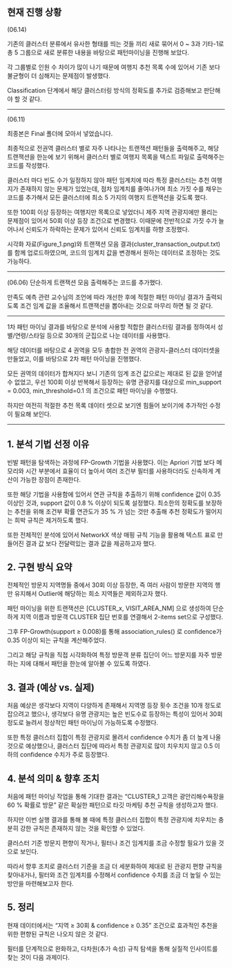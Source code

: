 ## 현재 진행 상황

(06.14)

기존의 클러스터 분류에서 유사한 형태를 띄는 것들 끼리 새로 묶어서 0 ~ 3과 기타-1로 총 5 그룹으로 새로 분류한 내용을 바탕으로 패턴마이닝을 진행해 보았다.

각 그룹별로 인원 수 차이가 많이 나기 때문에 여행지 추천 목록 수에 있어서 기존 보다 불균형이 더 심해지는 문제점이 발생했다.

Classification 단계에서 해당 클러스터링 방식의 정확도를 추가로 검증해보고 판단해야 할 것 같다.

---------------------------------------------------

(06.11)

최종본은 Final 폴더에 모아서 넣었습니다.

최종적으로 전권역 클러스터 별로 자주 나타나는 트랜잭션 패턴들을 출력해주고, 해당 트랜잭션을 한눈에 보기 위해서 클러스터 별로 여행지 목록을 텍스트 파일로 출력해주는 코드를 작성했다.

클러스터 마다 빈도 수가 일정하지 않아 패턴 임계치에 따라 특정 클러스터는 추천 여행지가 존재하지 않는 문제가 있었는데,
점차 임계치를 줄여나가며 최소 가짓 수를 채우는 코드를 추가해서 모든 클러스터에 최소 5 가지의 여행지 트랜잭션을 갖도록 했다.

또한 100회 이상 등장하는 여행지만 목록으로 넣었더니 제주 지역 관광지에만 몰리는 문제점이 있어서 50회 이상 등장 조건으로 변경했다.
이때문에 전반적으로 가짓 수가 늘어나서 신뢰도가 하락하는 문제가 있어서 신뢰도 임계치를 하향 조정했다.

시각화 자료(Figure_1.png)와 트랜잭션 모음 결과(cluster_transaction_output.txt)를 함께 업로드하였으며, 코드의 임계치 값을 변경해서 원하는 데이터로 조정하는 것도 가능하다.

-------------------------------------------------------

(06.06)
단순하게 트랜잭션 모음 출력해주는 코드를 추가했다.

만족도 예측 관련 교수님의 조언에 따라 개선한 후에 적절한 패턴 마이닝 결과가 출력되도록 조건 임계 값을 조율해서 트랜잭션을 뽑아내는 것으로 마무리 하면 될 것 같다.

------------------------------------------------------------

1차 패턴 마이닝 결과를 바탕으로 분석에 사용할 적합한 클러스터링 결과를 정하여서 성별/연령/스타일 등으로 30개의 군집으로 나눈 데이터를 사용했다.

해당 데이터를 바탕으로 4 권역을 모두 총합한 전 권역의 관광지-클러스터 데이터셋을 만들었고, 이를 바탕으로 2차 패턴 마이닝을 진행했다.

모든 권역의 데이터가 합쳐지다 보니 기존의 임계 조건 값으로는 제대로 된 값을 얻어낼 수 없었고, 우선 100회 이상 반복해서 등장하는 유명 관광지를 대상으로 min_support = 0.003, min_threshold=0.1 의 조건으로 패턴 마이닝을 수행했다.

하지만 여전히 적절한 추천 목록 데이터 셋으로 보기엔 힘들어 보이기에 추가적인 수정이 필요해 보인다.

------------------------------------------------------------------------
## 1. 분석 기법 선정 이유

빈발 패턴을 탐색하는 과정에 FP-Growth 기법을 사용했다. 이는 Apriori 기법 보다 메모리와 시간 부분에서 효율이 더 높아서 여러 조건부 필터를 사용하더라도
신속하게 계산이 가능한 장점이 존재한다.

또한 해당 기법을 사용함에 있어서 연관 규칙을 추출하기 위해 confidence 값이 0.35 이상인 것과, support 값이 0.8 % 이상이 되도록 설정했다.
최소한의 정확도를 보장하는 추천을 위해 조건부 확률 연관도가 35 % 가 넘는 것만 추출해 추천 정확도가 떨어지는 희박 규칙은 제거하도록 했다.

또한 전체적인 분석에 있어서 NetworkX 색상 매핑 규칙 기능을 활용해 텍스트 표로 만들어진 결과 값 보다 전달력있는 결과 값을 제공하고자 했다.

## 2. 구현 방식 요약

전체적인 방문지 지역명들 중에서 30회 이상 등장한, 즉 여러 사람이 방문한 지역의 행만 유지해서 Outlier에 해당하는 희소 지역들은 제외하고자 했다.

패턴 마이닝을 위한 트랜잭션은 [CLUSTER_x, VISIT_AREA_NM] 으로 생성하여 단순하게 지역 이름과 방문객 CLUSTER 집단 번호를 연결해서 2-items set으로 구성했다.

그후 FP-Growth(support ≥ 0.008)를 통해 association_rules() 로 confidence가 0.35 이상이 되는 규칙을 계산해주었다.

그리고 해당 규칙을 직접 시각화하여 특정 방문객 분류 집단이 어느 방문지를 자주 방문하는 지에 대해서 패턴을 한눈에 알아볼 수 있도록 하였다.

## 3. 결과 (예상 vs. 실제)

처음 예상은 생각보다 지역이 다양하게 존재해서 지역명 등장 횟수 조건을 10개 정도로 잡으려고 했으나, 생각보다 유명 관광지는 높은 빈도수로 등장하는 특성이 있어서
30회 정도로 늘려서 정상적인 패턴 마이닝이 가능하도록 수정했다.

또한 특정 클러스터 집합이 특정 관광지로 몰려서 confidence 수치가 좀 더 높게 나올 것으로 예상했으나,
클러스터 집단에 따라서 특정 관광지로 많이 치우치지 않고 0.5 이하의 confidence 수치가 주로 등장했다.

## 4. 분석 의미 & 향후 조치

처음에 패턴 마이닝 작업을 통해 기대한 결과는 “CLUSTER_1 고객은 광안리해수욕장을 60 % 확률로 방문” 같은 확실한 패턴으로 타깃 마케팅 추천 규칙을 생성하고자 했다.

하지만 이번 실행 결과를 통해 볼 때에 특정 클러스터 집합이 특정 관광지에 치우치는 충분히 강한 규칙은 존재하지 않는 것을 확인할 수 있었다.

클러스터 기준 방문지 편향이 작거나, 필터나 조건 임계치를 조금 수정할 필요가 있을 것으로 보인다.

따라서 향후 조치로 클러스터 기준을 조금 더 세분화하여 제대로 된 관광지 편향 규칙을 찾아내거나, 필터와 조건 임계치를 수정해서 confidence 수치를 조금 더 높일 수 있는 방안을 마련해보고자 한다.

## 5. 정리

현재 데이터에서는 “지역 ≥ 30회 & confidence ≥ 0.35” 조건으로 효과적인 추천을 위한 편향된 규칙은 나오지 않은 것 같다.

필터를 단계적으로 완화하고, 다차원(추가 속성) 규칙 탐색을 통해 실질적 인사이트를 찾는 것이 다음 과제이다.
